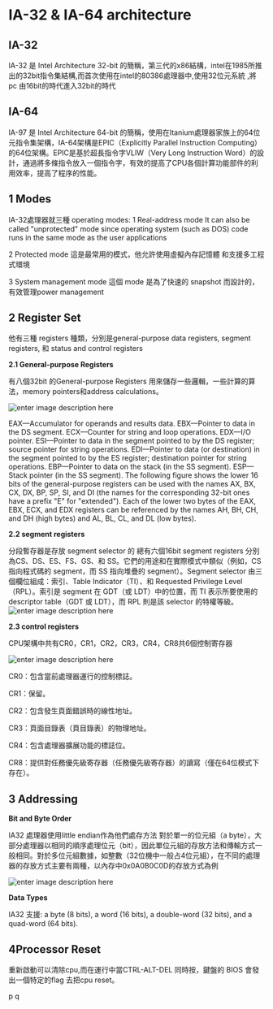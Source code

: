 IA-32 & IA-64 architecture
===================




IA-32
-----

IA-32 是 Intel Architecture 32-bit 的簡稱，第三代的x86結構，intel在1985所推出的32bit指令集結構,而首次使用在intel的80386處理器中,使用32位元系統 ,將pc 由16bit的時代進入32bit的時代

IA-64
-----
IA-97 是 Intel Architecture 64-bit 的簡稱，使用在Itanium處理器家族上的64位元指令集架構，IA-64架構是EPIC（Explicitly Parallel Instruction Computing）的64位架構。EPIC是基於超長指令字VLIW（Very Long Instruction Word）的設計，通過將多條指令放入一個指令字，有效的提高了CPU各個計算功能部件的利用效率，提高了程序的性能。


1 Modes
-------------

IA-32處理器就三種 operating modes:
1 Real-address mode
It can also be called "unprotected" mode since operating system (such as DOS) code runs in the same mode as the user applications

2 Protected mode
這是最常用的模式，他允許使用虛擬內存記憶體 和支援多工程式環境

3 System management mode
這個 mode 是為了快速的 snapshot 而設計的，有效管理power management


2 Register Set
-------------
他有三種 registers 種類，分別是general-purpose data registers, segment registers, 和 status and control registers



**2.1 General-purpose Registers**

有八個32bit 的General-purpose Registers 用來儲存一些邏輯，一些計算的算法，memory pointers和address calculations。

![enter image description here](http://flint.cs.yale.edu/cs422/doc/Image8.gif)

EAX—Accumulator for operands and results data.
EBX—Pointer to data in the DS segment.
ECX—Counter for string and loop operations.
EDX—I/O pointer.
ESI—Pointer to data in the segment pointed to by the DS register; source pointer for string operations.
EDI—Pointer to data (or destination) in the segment pointed to by the ES register; destination pointer for string operations.
EBP—Pointer to data on the stack (in the SS segment).
ESP—Stack pointer (in the SS segment).
The following figure shows the lower 16 bits of the general-purpose registers can be used with the names AX, BX, CX, DX, BP, SP, SI, and DI (the names for the corresponding 32-bit ones have a prefix "E" for "extended"). Each of the lower two bytes of the EAX, EBX, ECX, and EDX registers can be referenced by the names AH, BH, CH, and DH (high bytes) and AL, BL, CL, and DL (low bytes).


**2.2 segment registers**


分段暫存器是存放 segment selector 的
總有六個16bit  segment registers 分別為CS、DS、ES、FS、GS、和 SS。它們的用途和在實際模式中類似（例如，CS 指向程式碼的 segment，而 SS 指向堆疊的 segment）。Segment selector 由三個欄位組成：索引、Table Indicator（TI）、和 Requested Privilege Level（RPL）。索引是 segment 在 GDT（或 LDT）中的位置，而 TI 表示所要使用的 descriptor table（GDT 或 LDT），而 RPL 則是該 selector 的特權等級。
![enter image description here](http://www.csie.ntu.edu.tw/~wcchen/asm98/asm/proj/b85506061/chap2/selector.GIF)


**2.3 control registers**

CPU架構中共有CR0，CR1，CR2，CR3，CR4，CR8共6個控制寄存器

![enter image description here](http://ilinuxkernel.com/wp-content/uploads/2011/06/062111_1434_x86x8664CPU1.png)

CR0：包含當前處理器運行的控制標誌。

CR1：保留。

CR2：包含發生頁面錯誤時的線性地址。

CR3：頁面目錄表（頁目錄表）的物理地址。

CR4：包含處理器擴展功能的標誌位。

CR8：提供對任務優先級寄存器（任務優先級寄存器）的讀寫（僅在64位模式下存在）。


3 Addressing
-------------


**Bit and Byte Order**

IA32 處理器使用little endian作為他們處存方法
對於單一的位元組（a byte），大部分處理器以相同的順序處理位元（bit），因此單位元組的存放方法和傳輸方式一般相同。對於多位元組數據，如整數（32位機中一般占4位元組），在不同的處理器的存放方式主要有兩種，以內存中0x0A0B0C0D的存放方式為例

![enter image description here](https://upload.wikimedia.org/wikipedia/commons/thumb/e/ed/Little-Endian.svg/2000px-Little-Endian.svg.png)


**Data Types**

IA32 支援: a byte (8 bits), a word (16 bits), a double-word (32 bits), and a quad-word (64 bits). 



4Processor Reset
-------------

重新啟動可以清除cpu,而在運行中當CTRL-ALT-DEL 同時按，鍵盤的  BIOS 會發出一個特定的flag 去把cpu reset。


p
q

